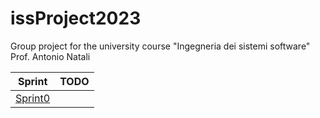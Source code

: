 # issProject2023
Group project for the university course "Ingegneria dei sistemi software" Prof. Antonio Natali

Sprint  | TODO   
--------|--------
[Sprint0](Sprint0/) |